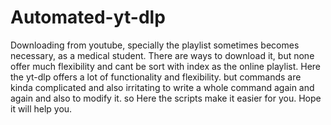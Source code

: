 # Automated-yt-dlp
Downloading from youtube, specially the playlist sometimes becomes necessary, as a medical student. There are ways to download it, but none offer much flexibility and cant be sort with index as the online playlist. Here the yt-dlp offers a lot of functionality and flexibility. but commands are kinda complicated and also irritating to write a whole command again and again and also to modify it. so Here the scripts make it easier for you. Hope it will help you.